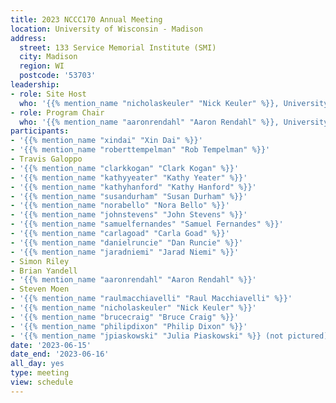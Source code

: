 ```yaml
---
title: 2023 NCCC170 Annual Meeting
location: University of Wisconsin - Madison
address:
  street: 133 Service Memorial Institute (SMI)
  city: Madison
  region: WI
  postcode: '53703'
leadership:
- role: Site Host
  who: '{{% mention_name "nicholaskeuler" "Nick Keuler" %}}, University of Wisconsin'
- role: Program Chair
  who: '{{% mention_name "aaronrendahl" "Aaron Rendahl" %}}, University of Minnesota'
participants:
- '{{% mention_name "xindai" "Xin Dai" %}}'
- '{{% mention_name "roberttempelman" "Rob Tempelman" %}}'
- Travis Galoppo
- '{{% mention_name "clarkkogan" "Clark Kogan" %}}'
- '{{% mention_name "kathyyeater" "Kathy Yeater" %}}'
- '{{% mention_name "kathyhanford" "Kathy Hanford" %}}'
- '{{% mention_name "susandurham" "Susan Durham" %}}'
- '{{% mention_name "norabello" "Nora Bello" %}}'
- '{{% mention_name "johnstevens" "John Stevens" %}}'
- '{{% mention_name "samuelfernandes" "Samuel Fernandes" %}}'
- '{{% mention_name "carlagoad" "Carla Goad" %}}'
- '{{% mention_name "danielruncie" "Dan Runcie" %}}'
- '{{% mention_name "jaradniemi" "Jarad Niemi" %}}'
- Simon Riley
- Brian Yandell
- '{{% mention_name "aaronrendahl" "Aaron Rendahl" %}}'
- Steven Moen
- '{{% mention_name "raulmacchiavelli" "Raul Macchiavelli" %}}'
- '{{% mention_name "nicholaskeuler" "Nick Keuler" %}}'
- '{{% mention_name "brucecraig" "Bruce Craig" %}}'
- '{{% mention_name "philipdixon" "Philip Dixon" %}}'
- '{{% mention_name "jpiaskowski" "Julia Piaskowski" %}} (not pictured)'
date: '2023-06-15'
date_end: '2023-06-16'
all_day: yes
type: meeting
view: schedule
---
```

